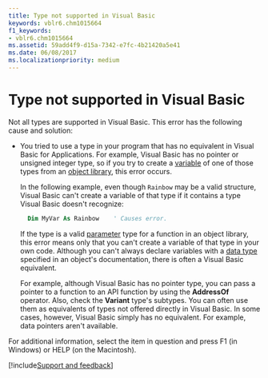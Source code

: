 ```yaml
---
title: Type not supported in Visual Basic
keywords: vblr6.chm1015664
f1_keywords:
- vblr6.chm1015664
ms.assetid: 59add4f9-d15a-7342-e7fc-4b21420a5e41
ms.date: 06/08/2017
ms.localizationpriority: medium
---
```



# Type not supported in Visual Basic

Not all types are supported in Visual Basic. This error has the following cause and solution:

- You tried to use a type in your program that has no equivalent in Visual Basic for Applications. For example, Visual Basic has no pointer or unsigned integer type, so if you try to create a [variable](../../Glossary/vbe-glossary.md#variable) of one of those types from an [object library](../../Glossary/vbe-glossary.md#object-library), this error occurs.

  In the following example, even though `Rainbow` may be a valid structure, Visual Basic can't create a variable of that type if it contains a type Visual Basic doesn't recognize:
    
  ```vb
    Dim MyVar As Rainbow    ' Causes error. 
  ```

  If the type is a valid [parameter](../../Glossary/vbe-glossary.md#parameter) type for a function in an object library, this error means only that you can't create a variable of that type in your own code. Although you can't always declare variables with a [data type](../../Glossary/vbe-glossary.md#data-type) specified in an object's documentation, there is often a Visual Basic equivalent.
  
  For example, although Visual Basic has no pointer type, you can pass a pointer to a function to an API function by using the **AddressOf** operator. Also, check the **Variant** type's subtypes. You can often use them as equivalents of types not offered directly in Visual Basic. In some cases, however, Visual Basic simply has no equivalent. For example, data pointers aren't available.
    
For additional information, select the item in question and press F1 (in Windows) or HELP (on the Macintosh).

[!include[Support and feedback](~/includes/feedback-boilerplate.md)]
